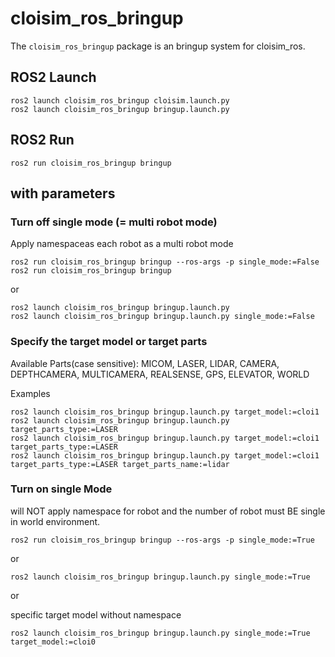 # cloisim_ros_bringup

The `cloisim_ros_bringup` package is an bringup system for cloisim_ros.

## ROS2 Launch

```shell
ros2 launch cloisim_ros_bringup cloisim.launch.py
ros2 launch cloisim_ros_bringup bringup.launch.py
```

## ROS2 Run

```shell
ros2 run cloisim_ros_bringup bringup
```

## with parameters

### Turn off single mode (= multi robot mode)

Apply namespaceas each robot as a multi robot mode

```shell
ros2 run cloisim_ros_bringup bringup --ros-args -p single_mode:=False
ros2 run cloisim_ros_bringup bringup
```

or

```shell
ros2 launch cloisim_ros_bringup bringup.launch.py
ros2 launch cloisim_ros_bringup bringup.launch.py single_mode:=False
```

### Specify the target model or target parts

Available Parts(case sensitive): MICOM, LASER, LIDAR, CAMERA, DEPTHCAMERA, MULTICAMERA, REALSENSE, GPS, ELEVATOR, WORLD

Examples

```shell
ros2 launch cloisim_ros_bringup bringup.launch.py target_model:=cloi1
ros2 launch cloisim_ros_bringup bringup.launch.py target_parts_type:=LASER
ros2 launch cloisim_ros_bringup bringup.launch.py target_model:=cloi1 target_parts_type:=LASER
ros2 launch cloisim_ros_bringup bringup.launch.py target_model:=cloi1 target_parts_type:=LASER target_parts_name:=lidar
```

### Turn on single Mode

will NOT apply namespace for robot and the number of robot must BE single in world environment.

```shell
ros2 run cloisim_ros_bringup bringup --ros-args -p single_mode:=True
```

or

```shell
ros2 launch cloisim_ros_bringup bringup.launch.py single_mode:=True
```

or 

specific target model without namespace

```shell
ros2 launch cloisim_ros_bringup bringup.launch.py single_mode:=True target_model:=cloi0
```
